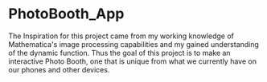 # PhotoBooth_App
The Inspiration for this project came from my working knowledge of Mathematica's image processing capabilities and my gained understanding of the dynamic function. Thus the goal of this project is to make an interactive Photo Booth, one that is unique from what we currently have on our phones and other devices.



